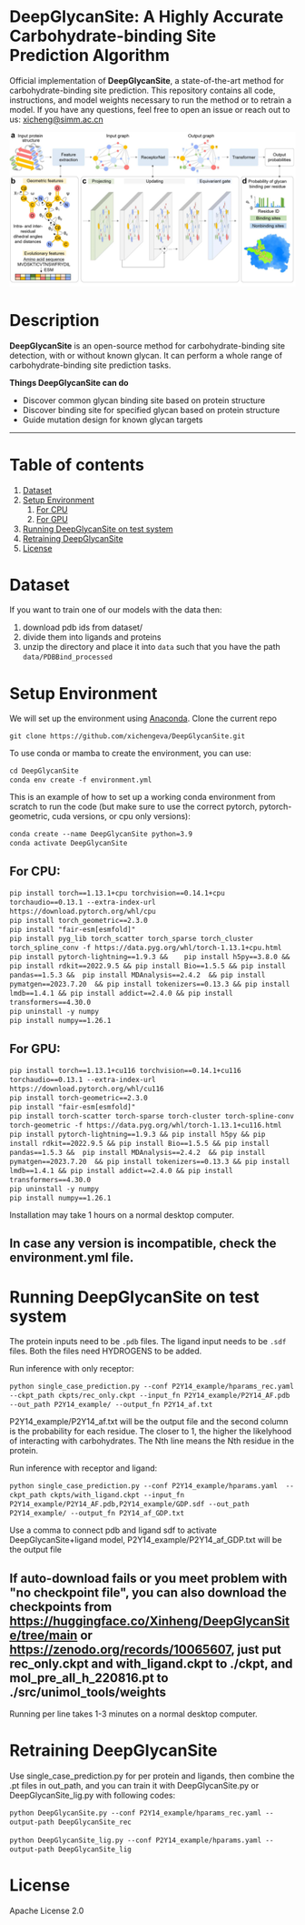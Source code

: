 # DeepGlycanSite: A Highly Accurate Carbohydrate-binding Site Prediction Algorithm

Official implementation of **DeepGlycanSite**, a state-of-the-art method for carbohydrate-binding site prediction.
This repository contains all code, instructions, and model weights necessary to run the method or to retrain a model. 
If you have any questions, feel free to open an issue or reach out to us: [xicheng@simm.ac.cn](xicheng@simm.ac.cn)

![Alt Text](visualizations/overview.png)
# Description

**DeepGlycanSite** is an open-source method for carbohydrate-binding site detection, with or without known glycan. It can perform a whole range of carbohydrate-binding site prediction tasks.

**Things DeepGlycanSite can do**
- Discover common glycan binding site based on protein structure
- Discover binding site for specified glycan based on protein structure
- Guide mutation design for known glycan targets

----

# Table of contents
1. [Dataset](#dataset)
2. [Setup Environment](#setup-environment)
   1. [For CPU](#For-CPU)
   2. [For GPU](#For-GPU)
4. [Running DeepGlycanSite on test system](#running-deepglycansite-on-test-system)
5. [Retraining DeepGlycanSite](#retraining-deepglycansite)
6. [License](#license)

# Dataset

If you want to train one of our models with the data then: 
1. download pdb ids from dataset/
2. divide them into ligands and proteins
2. unzip the directory and place it into `data` such that you have the path `data/PDBBind_processed`


# Setup Environment

We will set up the environment using [Anaconda](https://docs.anaconda.com/anaconda/install/index.html). Clone the current repo

    git clone https://github.com/xichengeva/DeepGlycanSite.git

To use conda or mamba to create the environment, you can use:

    cd DeepGlycanSite
    conda env create -f environment.yml

This is an example of how to set up a working conda environment from scratch to run the code (but make sure to use the correct pytorch, pytorch-geometric, cuda versions, or cpu only versions):

    conda create --name DeepGlycanSite python=3.9
    conda activate DeepGlycanSite

## For CPU:

    pip install torch==1.13.1+cpu torchvision==0.14.1+cpu torchaudio==0.13.1 --extra-index-url https://download.pytorch.org/whl/cpu
    pip install torch_geometric==2.3.0
    pip install "fair-esm[esmfold]"
    pip install pyg_lib torch_scatter torch_sparse torch_cluster torch_spline_conv -f https://data.pyg.org/whl/torch-1.13.1+cpu.html
    pip install pytorch-lightning==1.9.3 &&    pip install h5py==3.8.0 && pip install rdkit==2022.9.5 && pip install Bio==1.5.5 && pip install pandas==1.5.3 &&  pip install MDAnalysis==2.4.2  && pip install pymatgen==2023.7.20  && pip install tokenizers==0.13.3 && pip install lmdb==1.4.1 && pip install addict==2.4.0 && pip install transformers==4.30.0
    pip uninstall -y numpy 
    pip install numpy==1.26.1

## For GPU:

    pip install torch==1.13.1+cu116 torchvision==0.14.1+cu116 torchaudio==0.13.1 --extra-index-url https://download.pytorch.org/whl/cu116
    pip install torch-geometric==2.3.0
    pip install "fair-esm[esmfold]"
    pip install torch-scatter torch-sparse torch-cluster torch-spline-conv torch-geometric -f https://data.pyg.org/whl/torch-1.13.1+cu116.html
    pip install pytorch-lightning==1.9.3 && pip install h5py && pip install rdkit==2022.9.5 && pip install Bio==1.5.5 && pip install pandas==1.5.3 &&  pip install MDAnalysis==2.4.2  && pip install pymatgen==2023.7.20  && pip install tokenizers==0.13.3 && pip install lmdb==1.4.1 && pip install addict==2.4.0 && pip install transformers==4.30.0
    pip uninstall -y numpy 
    pip install numpy==1.26.1

Installation may take 1 hours on a normal desktop computer. 

## In case any version is incompatible, check the environment.yml file.

# Running DeepGlycanSite on test system 

The protein inputs need to be `.pdb` files. The ligand input needs to be `.sdf` files. Both the files need HYDROGENS to be added.

Run inference with only receptor:

    python single_case_prediction.py --conf P2Y14_example/hparams_rec.yaml  --ckpt_path ckpts/rec_only.ckpt --input_fn P2Y14_example/P2Y14_AF.pdb  --out_path P2Y14_example/ --output_fn P2Y14_af.txt

P2Y14_example/P2Y14_af.txt will be the output file and the second column is the probability for each residue. The closer to 1, the higher the likelyhood of interacting with carbohydrates. The Nth line means the Nth residue in the protein.

Run inference with receptor and ligand:

    python single_case_prediction.py --conf P2Y14_example/hparams.yaml  --ckpt_path ckpts/with_ligand.ckpt --input_fn P2Y14_example/P2Y14_AF.pdb,P2Y14_example/GDP.sdf --out_path P2Y14_example/ --output_fn P2Y14_af_GDP.txt

Use a comma to connect pdb and ligand sdf to activate DeepGlycanSite+ligand model, P2Y14_example/P2Y14_af_GDP.txt will be the output file

## If auto-download fails or **you meet problem with "no checkpoint file"**, you can also download the checkpoints from **https://huggingface.co/Xinheng/DeepGlycanSite/tree/main** or **https://zenodo.org/records/10065607**, just put **rec_only.ckpt and with_ligand.ckpt to ./ckpt, and mol_pre_all_h_220816.pt to ./src/unimol_tools/weights**

Running per line takes 1-3 minutes on a normal desktop computer.

# Retraining DeepGlycanSite
Use single_case_prediction.py for per protein and ligands, then combine the .pt files in out_path, and you can train it with DeepGlycanSite.py or DeepGlycanSite_lig.py with following codes:

    python DeepGlycanSite.py --conf P2Y14_example/hparams_rec.yaml --output-path DeepGlycanSite_rec
    
    python DeepGlycanSite_lig.py --conf P2Y14_example/hparams.yaml --output-path DeepGlycanSite_lig

# License
Apache License 2.0

